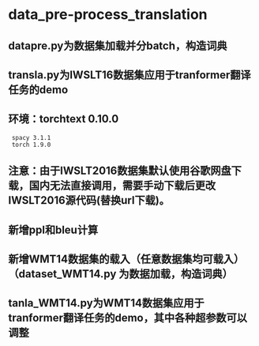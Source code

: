 # data_pre-process_translation
## datapre.py为数据集加载并分batch，构造词典
## transla.py为IWSLT16数据集应用于tranformer翻译任务的demo
## 环境：torchtext 0.10.0
     spacy 3.1.1
     torch 1.9.0
## 注意：由于IWSLT2016数据集默认使用谷歌网盘下载，国内无法直接调用，需要手动下载后更改IWSLT2016源代码(替换url下载)。
## 新增ppl和bleu计算
## 新增WMT14数据集的载入（任意数据集均可载入）（dataset_WMT14.py 为数据加载，构造词典）
## tanla_WMT14.py为WMT14数据集应用于tranformer翻译任务的demo，其中各种超参数可以调整
